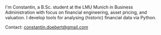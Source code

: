 I'm Constantin, a B.Sc. student at the LMU Munich in Business Administration with focus on financial engineering, asset pricing, and valuation.
I develop tools for analysing (historic) financial data via Python.

Contact: constantin.doebert@gmail.com
